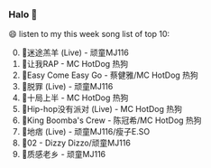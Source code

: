 

### Halo 👋

😄 listen to my this week song list of top 10:

0. 🌈迷途羔羊 (Live) - 顽童MJ116
1. 🌈让我RAP - MC HotDog 热狗
2. 🌈Easy Come Easy Go - 蔡健雅/MC HotDog 热狗
3. 🌈脱罪 (Live) - 顽童MJ116
4. 🌈十局上半 - MC HotDog 热狗
5. 🌈Hip-hop没有派对 (Live) - MC HotDog 热狗
6. 🌈King Boomba's Crew - 陈冠希/MC HotDog 热狗
7. 🌈地痞 (Live) - 顽童MJ116/瘦子E.SO
8. 🌈02 - Dizzy Dizzo/顽童MJ116
9. 🌈质感老乡 - 顽童MJ116

